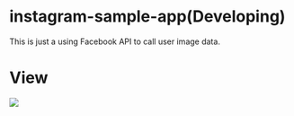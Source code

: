 # instagram-sample-app(Developing)

This is just a using Facebook API to call user image data.


# View

<img src="https://drive.google.com/file/d/150HAXvHQI_k5iR4PYNHfGyWGfE8481N0/view?usp=sharing"/>
